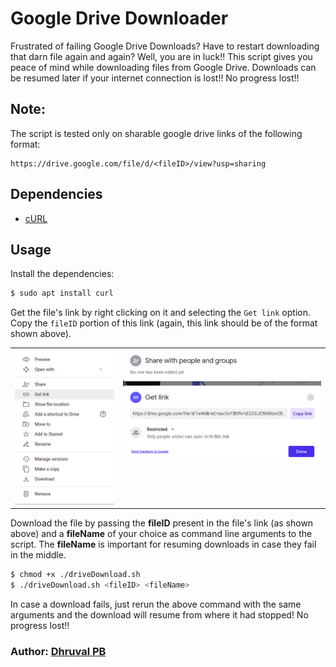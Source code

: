 # Google Drive Downloader
Frustrated of failing Google Drive Downloads?
Have to restart downloading that darn file again and again?
Well, you are in luck!!
This script gives you peace of mind while downloading files from Google Drive. Downloads can be resumed later if your internet connection is lost!! No progress lost!!

## Note: 
The script is tested only on sharable google drive links of the following format:

```
https://drive.google.com/file/d/<fileID>/view?usp=sharing
```

## Dependencies
- [cURL](https://curl.se/)

## Usage
Install the dependencies:
```bash
$ sudo apt install curl
```

Get the file's link by right clicking on it and selecting the `Get link` option. Copy the `fileID` portion of this link (again, this link should be of the format shown above).
<table>
    <tr>
        <td valign="top"><img src="./Images/1.png"></td>
        <td valign="top"><img src="./Images/2.png"></td>
    </tr>
</table>

Download the file by passing the **fileID** present in the file's link (as shown above) and a **fileName** of your choice as command line arguments to the script. The **fileName** is important for resuming downloads in case they fail in the middle.

```bash
$ chmod +x ./driveDownload.sh
$ ./driveDownload.sh <fileID> <fileName> 
```

In case a download fails, just rerun the above command with the same arguments and the download will resume from where it had stopped! No progress lost!!

### Author: [Dhruval PB](https://github.com/Dhruval360)